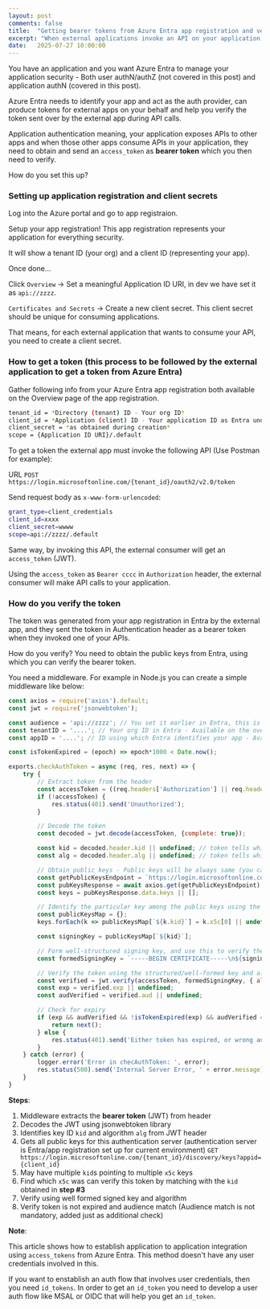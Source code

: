 ```yaml
---
layout: post
comments: false
title:  "Getting bearer tokens from Azure Entra app registration and verifying them"
excerpt: "When external applications invoke an API on your application, they need to obtain and send as access token as bearer token. Then you need to verify the bearer token and allow the API call. All of these can be easily done using Azure Entra and app registrations."
date:   2025-07-27 10:00:00
---
```


You have an application and you want Azure Entra to manage your application security - Both user authN/authZ (not covered in this post) and application authN (covered in this post).

Azure Entra needs to identify your app and act as the auth provider, can produce tokens for external apps on your behalf and help you verify the token sent over by the external app during API calls.

Application authentication meaning, your application exposes APIs to other apps and when those other apps consume APIs in your application, they need to obtain and send an `access_token` as **bearer token** which you then need to verify.

How do you set this up?

### Setting up application registration and client secrets

Log into the Azure portal and go to app registraion.

Setup your app registration! This app registration represents your application for everything security. 

It will show a tenant ID (your org) and a client ID (representing your app).

Once done...

Click `Overview` → Set a meaningful Application ID URI, in dev we have set it as `api://zzzz`.

`Certificates and Secrets` → Create a new client secret. This client secret should be unique for consuming applications.

That means, for each external application that wants to consume your API, you need to create a client secret.

### How to get a token (this process to be followed by the external application to get a token from Azure Entra)

Gather following info from your Azure Entra app registration both available on the Overview page of the app registration. 

```bash
tenant_id = *Directory (tenant) ID - Your org ID* 
client_id = *Application (client) ID - Your application ID as Entra understands it*
client_secret = *as obtained during creation*
scope = {Application ID URI}/.default
```

To get a token the external app must invoke the following API (Use Postman for example):

URL `POST https://login.microsoftonline.com/{tenant_id}/oauth2/v2.0/token` 

Send request body as `x-www-form-urlencoded`:

```bash
grant_type=client_credentials
client_id=xxxx
client_secret=wwww
scope=api://zzzz/.default
```

Same way, by invoking this API, the external consumer will get an `access_token` (JWT).

Using the `access_token` as `Bearer cccc` in `Authorization` header, the external consumer will make API calls to your application.

### How do you verify the token

The token was generated from your app registration in Entra by the external app, and they sent the token in Authentication header as a bearer token when they invoked one of your APIs.

How do you verify? You need to obtain the public keys from Entra, using which you can verify the bearer token.

You need a middleware. For example in Node.js you can create a simple middleware like below:

```javascript
const axios = require('axios').default;
const jwt = require('jsonwebtoken');

const audience = 'api://zzzz'; // You set it earlier in Entra, this is the Application ID URI only
const tenantID = '....'; // Your org ID in Entra - Available on the overview page in app reg
const appID = '....'; // ID using which Entra identifies your app - Available on the overview page in app reg

const isTokenExpired = (epoch) => epoch*1000 < Date.now();

exports.checkAuthToken = async (req, res, next) => {
    try {
        // Extract token from the header
        const accessToken = ((req.headers['Authorization'] || req.headers['authorization']))?.split('Bearer ')[1];
        if (!accessToken) {
            res.status(401).send('Unauthorized');
        }

        // Decode the token
        const decoded = jwt.decode(accessToken, {complete: true});

        const kid = decoded.header.kid || undefined; // token tells which key-ID was used to sign it
        const alg = decoded.header.alg || undefined; // token tells which algorithm was used to sign it

        // Obtain public keys - Public keys will be always same (you can cache it also) - Will retrieve multiple keys
        const getPublicKeysEndpoint = `https://login.microsoftonline.com/${tenantID}/discovery/keys?appid=${appID}`;
        const pubKeysResponse = await axios.get(getPublicKeysEndpoint);
        const keys = pubKeysResponse.data.keys || [];

        // Identify the particular key among the public keys using the key-ID that you identified in the bearer token
        const publicKeysMap = {};
        keys.forEach(k => publicKeysMap[`${k.kid}`] = k.x5c[0] || undefined);

        const signingKey = publicKeysMap[`${kid}`];

        // Form well-structured signing key, and use this to verify the bearer token
        const formedSigningKey = `-----BEGIN CERTIFICATE-----\n${signingKey}\n-----END CERTIFICATE-----`;

        // Verify the token using the structured/well-formed key and algorithm
        const verified = jwt.verify(accessToken, formedSigningKey, { algorithms: [alg] })
        const exp = verified.exp || undefined;
        const audVerified = verified.aud || undefined;

        // Check for expiry
        if (exp && audVerified && !isTokenExpired(exp) && audVerified === audience) {
            return next();
        } else {
            res.status(401).send('Either token has expired, or wrong audience');
        }
    } catch (error) {
        logger.error('Error in checAuthToken: ', error);
        res.status(500).send('Internal Server Error, ' + error.message);
    }
}
```

**Steps**:

1. Middleware extracts the **bearer token** (JWT) from header
2. Decodes the JWT using jsonwebtoken library
3. Identifies key ID `kid` and algorithm `alg` from JWT header
4. Gets all public keys for this authentication server (authentication server is Entra/app registration set up for current environment)
`GET https://login.microsoftonline.com/{tenant_id}/discovery/keys?appid={client_id}`
5. May have multiple `kid`s pointing to multiple `x5c` keys
6. Find which `x5c` was can verify this token by matching with the `kid` obtained in **step #3**
7. Verify using well formed signed key and algorithm
8. Verify token is not expired and audience match (Audience match is not mandatory, added just as additional check)

**Note**:

This article shows how to establish application to application integration using `access_tokens` from Azure Entra. 
This method doesn't have any user credentials involved in this.

If you want to enstablish an auth flow that involves user credentials, then you need `id_tokens`. 
In order to get an `id_token` you need to develop a user auth flow like MSAL or OIDC that will help you get an `id_token`.
